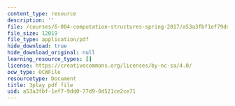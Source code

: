 ```yaml
---
content_type: resource
description: ''
file: /courses/6-004-computation-structures-spring-2017/a53a3fbf1ef79dd077d90d521ce2ce71_FkFYxaWhn8g.pdf
file_size: 12019
file_type: application/pdf
hide_download: true
hide_download_original: null
learning_resource_types: []
license: https://creativecommons.org/licenses/by-nc-sa/4.0/
ocw_type: OCWFile
resourcetype: Document
title: 3play pdf file
uid: a53a3fbf-1ef7-9dd0-77d9-0d521ce2ce71
---
```

